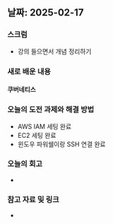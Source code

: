 ## 날짜: 2025-02-17

### 스크럼
- 강의 들으면서 개념 정리하기

### 새로 배운 내용
#### 쿠버네티스

### 오늘의 도전 과제와 해결 방법
- AWS IAM 세팅 완료
- EC2 세팅 완료
- 윈도우 파워쉘이랑 SSH 연결 완료

### 오늘의 회고
- 

### 참고 자료 및 링크
- 